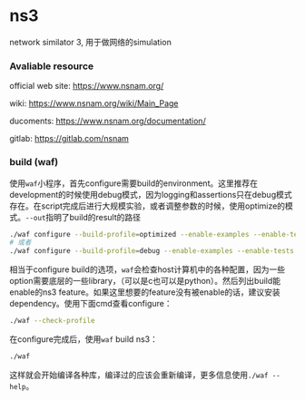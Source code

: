 # ns3
network similator 3, 用于做网络的simulation


### Avaliable resource
official web site: https://www.nsnam.org/

wiki: https://www.nsnam.org/wiki/Main_Page

ducoments: https://www.nsnam.org/documentation/

gitlab: https://gitlab.com/nsnam

### build (waf)
使用`waf`小程序，首先configure需要build的environment。这里推荐在development的时候使用debug模式，因为logging和assertions只在debug模式存在。在script完成后进行大规模实验，或者调整参数的时候，使用optimize的模式。`--out`指明了build的result的路径
```sh
./waf configure --build-profile=optimized --enable-examples --enable-tests --out=build/optimized
# 或者
./waf configure --build-profile=debug --enable-examples --enable-tests --out=build/debug
```
相当于configure build的选项，`waf`会检查host计算机中的各种配置，因为一些option需要底层的一些library，（可以是c也可以是python）。然后列出build能enable的ns3 feature。如果这里想要的feature没有被enable的话，建议安装dependency。使用下面cmd查看configure：
```sh
./waf --check-profile
```
在configure完成后，使用`waf` build ns3：
```sh
./waf
```
这样就会开始编译各种库，编译过的应该会重新编译，更多信息使用`./waf --help`。
